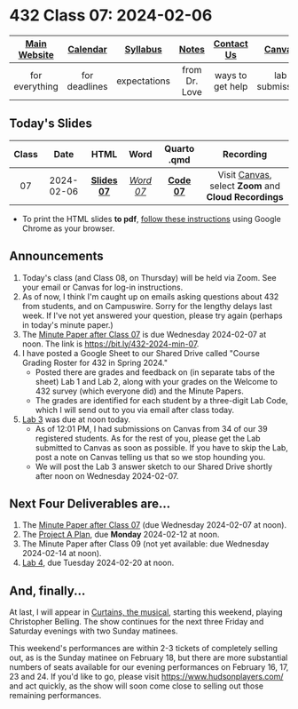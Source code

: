 # 432 Class 07: 2024-02-06

[Main Website](https://thomaselove.github.io/432-2024/) | [Calendar](https://thomaselove.github.io/432-2024/calendar.html) | [Syllabus](https://thomaselove.github.io/432-syllabus-2024/) | [Notes](https://thomaselove.github.io/432-notes/) | [Contact Us](https://thomaselove.github.io/432-2024/contact.html) | [Canvas](https://canvas.case.edu) | [Data and Code](https://github.com/THOMASELOVE/432-data) | [Sources](https://github.com/THOMASELOVE/432-classes-2024/tree/main/sources)
:-----------: | :--------------: | :----------: | :---------: | :-------------: | :-----------: | :------------: |:------:
for everything | for deadlines | expectations | from Dr. Love | ways to get help | lab submission | for downloads | to read

## Today's Slides

Class | Date | HTML | Word | Quarto .qmd | Recording
:---: | :--------: | :------: | :------: | :------: | :-------------:
07 | 2024-02-06 | **[Slides 07](https://thomaselove.github.io/432-slides-2024/slides07.html)** | *[Word 07](https://thomaselove.github.io/432-slides-2024/slides07w.docx)* | **[Code 07](https://github.com/THOMASELOVE/432-slides-2024/blob/main/slides07.qmd)** | Visit [Canvas](https://canvas.case.edu/), select **Zoom** and **Cloud Recordings**

- To print the HTML slides **to pdf**, [follow these instructions](https://quarto.org/docs/presentations/revealjs/presenting.html#print-to-pdf) using Google Chrome as your browser.

## Announcements

1. Today's class (and Class 08, on Thursday) will be held via Zoom. See your email or Canvas for log-in instructions.
2. As of now, I think I'm caught up on emails asking questions about 432 from students, and on Campuswire. Sorry for the lengthy delays last week. If I've not yet answered your question, please try again (perhaps in today's minute paper.)
3. The [Minute Paper after Class 07](https://bit.ly/432-2024-min-07) is due Wednesday 2024-02-07 at noon. The link is <https://bit.ly/432-2024-min-07>.
4. I have posted a Google Sheet to our Shared Drive called "Course Grading Roster for 432 in Spring 2024."
    - Posted there are grades and feedback on (in separate tabs of the sheet) Lab 1 and Lab 2, along with your grades on the Welcome to 432 survey (which everyone did) and the Minute Papers.
    - The grades are identified for each student by a three-digit Lab Code, which I will send out to you via email after class today.
5. [Lab 3](https://thomaselove.github.io/432-2024/lab3.html) was due at noon today.
    - As of 12:01 PM, I had submissions on Canvas from 34 of our 39 registered students. As for the rest of you, please get the Lab submitted to Canvas as soon as possible. If you have to skip the Lab, post a note on Canvas telling us that so we stop hounding you.
    - We will post the Lab 3 answer sketch to our Shared Drive shortly after noon on Wednesday 2024-02-07.
  
## Next Four Deliverables are...

1. The [Minute Paper after Class 07](https://bit.ly/432-2024-min-07) (due Wednesday 2024-02-07 at noon).
2. The [Project A Plan](https://thomaselove.github.io/432-2024/projA.html), due **Monday** 2024-02-12 at noon.
3. The Minute Paper after Class 09 (not yet available: due Wednesday 2024-02-14 at noon).
4. [Lab 4](https://thomaselove.github.io/432-2024/lab4.html), due Tuesday 2024-02-20 at noon.

## And, finally...

At last, I will appear in [Curtains, the musical](https://www.hudsonplayers.com/now-playing), starting this weekend, playing Christopher Belling. The show continues for the next three Friday and Saturday evenings with two Sunday matinees. 

This weekend's performances are within 2-3 tickets of completely selling out, as is the Sunday matinee on February 18, but there are more substantial numbers of seats available for our evening performances on February 16, 17, 23 and 24. If you'd like to go, please visit <https://www.hudsonplayers.com/> and act quickly, as the show will soon come close to selling out those remaining performances.
